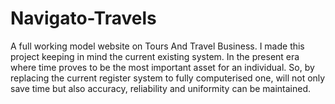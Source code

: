 # Navigato-Travels
A full working model website on Tours And Travel Business.
I made this project keeping in mind the current existing system. 
In the present era where time proves to be the most important asset for an individual. 
So, by replacing the current register system to fully computerised one, will not only save time but also accuracy, reliability and uniformity can be maintained.
